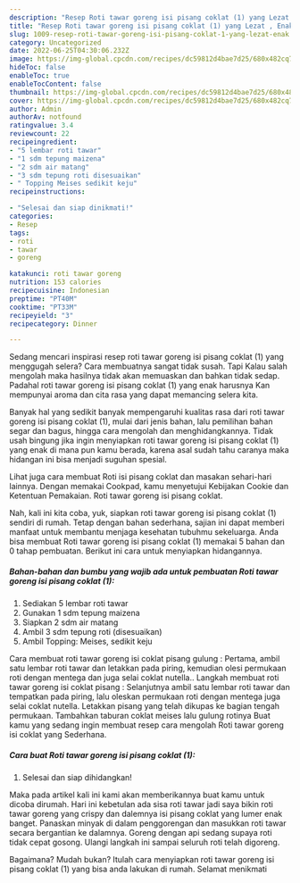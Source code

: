 ```yaml
---
description: "Resep Roti tawar goreng isi pisang coklat (1) yang Lezat , Enak"
title: "Resep Roti tawar goreng isi pisang coklat (1) yang Lezat , Enak"
slug: 1009-resep-roti-tawar-goreng-isi-pisang-coklat-1-yang-lezat-enak
category: Uncategorized
date: 2022-06-25T04:30:06.232Z
image: https://img-global.cpcdn.com/recipes/dc59812d4bae7d25/680x482cq70/roti-tawar-goreng-isi-pisang-coklat-1-foto-resep-utama.jpg
hideToc: false
enableToc: true
enableTocContent: false
thumbnail: https://img-global.cpcdn.com/recipes/dc59812d4bae7d25/680x482cq70/roti-tawar-goreng-isi-pisang-coklat-1-foto-resep-utama.jpg
cover: https://img-global.cpcdn.com/recipes/dc59812d4bae7d25/680x482cq70/roti-tawar-goreng-isi-pisang-coklat-1-foto-resep-utama.jpg
author: Admin
authorAv: notfound
ratingvalue: 3.4
reviewcount: 22
recipeingredient:
- "5 lembar roti tawar"
- "1 sdm tepung maizena"
- "2 sdm air matang"
- "3 sdm tepung roti disesuaikan"
- " Topping Meises sedikit keju"
recipeinstructions:

- "Selesai dan siap dinikmati!"
categories:
- Resep
tags:
- roti
- tawar
- goreng

katakunci: roti tawar goreng 
nutrition: 153 calories
recipecuisine: Indonesian
preptime: "PT40M"
cooktime: "PT33M"
recipeyield: "3"
recipecategory: Dinner

---
```



Sedang mencari inspirasi resep roti tawar goreng isi pisang coklat (1) yang menggugah selera? Cara membuatnya sangat tidak susah. Tapi Kalau salah mengolah maka hasilnya tidak akan memuaskan dan bahkan tidak sedap. Padahal roti tawar goreng isi pisang coklat (1) yang enak harusnya Kan mempunyai aroma dan cita rasa yang dapat memancing selera kita.


Banyak hal yang sedikit banyak mempengaruhi kualitas rasa dari roti tawar goreng isi pisang coklat (1), mulai dari jenis bahan, lalu pemilihan bahan segar dan bagus, hingga cara mengolah dan menghidangkannya. Tidak usah bingung jika ingin menyiapkan roti tawar goreng isi pisang coklat (1) yang enak di mana pun kamu berada, karena asal sudah tahu caranya maka hidangan ini bisa menjadi suguhan spesial.

Lihat juga cara membuat Roti isi pisang coklat dan masakan sehari-hari lainnya. Dengan memakai Cookpad, kamu menyetujui Kebijakan Cookie dan Ketentuan Pemakaian. Roti tawar goreng isi pisang coklat.


Nah, kali ini kita coba, yuk, siapkan roti tawar goreng isi pisang coklat (1) sendiri di rumah. Tetap dengan bahan sederhana, sajian ini dapat memberi manfaat untuk membantu menjaga kesehatan tubuhmu sekeluarga. Anda bisa membuat Roti tawar goreng isi pisang coklat (1) memakai 5 bahan dan 0 tahap pembuatan. Berikut ini cara untuk menyiapkan hidangannya.

<!--inarticleads1-->

##### Bahan-bahan dan bumbu yang wajib ada untuk pembuatan Roti tawar goreng isi pisang coklat (1):

1. Sediakan 5 lembar roti tawar
1. Gunakan 1 sdm tepung maizena
1. Siapkan 2 sdm air matang
1. Ambil 3 sdm tepung roti (disesuaikan)
1. Ambil  Topping: Meises, sedikit keju


Cara membuat roti tawar goreng isi coklat pisang gulung : Pertama, ambil satu lembar roti tawar dan letakkan pada piring, kemudian olesi permukaan roti dengan mentega dan juga selai coklat nutella.. Langkah membuat roti tawar goreng isi coklat pisang : Selanjutnya ambil satu lembar roti tawar dan tempatkan pada piring, lalu oleskan permukaan roti dengan mentega juga selai coklat nutella. Letakkan pisang yang telah dikupas ke bagian tengah permukaan. Tambahkan taburan coklat meises lalu gulung rotinya Buat kamu yang sedang ingin membuat resep cara mengolah Roti tawar goreng isi coklat yang Sederhana. 

<!--inarticleads2-->

##### Cara buat Roti tawar goreng isi pisang coklat (1):


1. Selesai dan siap dihidangkan!

Maka pada artikel kali ini kami akan memberikannya buat kamu untuk dicoba dirumah. Hari ini kebetulan ada sisa roti tawar jadi saya bikin roti tawar goreng yang crispy dan dalemnya isi pisang coklat yang lumer enak banget. Panaskan minyak di dalam penggorengan dan masukkan roti tawar secara bergantian ke dalamnya. Goreng dengan api sedang supaya roti tidak cepat gosong. Ulangi langkah ini sampai seluruh roti telah digoreng. 

Bagaimana? Mudah bukan? Itulah cara menyiapkan roti tawar goreng isi pisang coklat (1) yang bisa anda lakukan di rumah. Selamat menikmati
